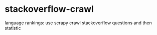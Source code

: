 # stackoverflow-crawl
language rankings: use scrapy crawl stackoverflow questions and then statistic

